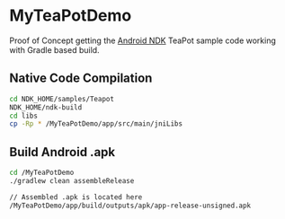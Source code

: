 MyTeaPotDemo
============

Proof of Concept getting the [Android NDK](https://developer.android.com/tools/sdk/ndk/index.html) TeaPot sample code working with Gradle based build.

Native Code Compilation
-----------------------
```bash
cd NDK_HOME/samples/Teapot
NDK_HOME/ndk-build
cd libs
cp -Rp * /MyTeaPotDemo/app/src/main/jniLibs
```

Build Android .apk
------------------
```bash
cd /MyTeaPotDemo
./gradlew clean assembleRelease

// Assembled .apk is located here
/MyTeaPotDemo/app/build/outputs/apk/app-release-unsigned.apk
```
